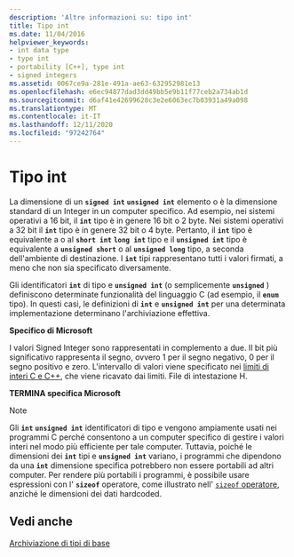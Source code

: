 ```yaml
---
description: 'Altre informazioni su: tipo int'
title: Tipo int
ms.date: 11/04/2016
helpviewer_keywords:
- int data type
- type int
- portability [C++], type int
- signed integers
ms.assetid: 0067ce9a-281e-491a-ae63-632952981e13
ms.openlocfilehash: e6ec94877dad3dd49bb5e9b11f77ceb2a734ab1d
ms.sourcegitcommit: d6af41e42699628c3e2e6063ec7b03931a49a098
ms.translationtype: MT
ms.contentlocale: it-IT
ms.lasthandoff: 12/11/2020
ms.locfileid: "97242764"
---
```

# <a name="type-int"></a>Tipo int

La dimensione di un **`signed int`** **`unsigned int`** elemento o è la dimensione standard di un Integer in un computer specifico. Ad esempio, nei sistemi operativi a 16 bit, il **`int`** tipo è in genere 16 bit o 2 byte. Nei sistemi operativi a 32 bit il **`int`** tipo è in genere 32 bit o 4 byte. Pertanto, il **`int`** tipo è equivalente a o al **`short int`** **`long int`** tipo e il **`unsigned int`** tipo è equivalente a **`unsigned short`** o al **`unsigned long`** tipo, a seconda dell'ambiente di destinazione. I **`int`** tipi rappresentano tutti i valori firmati, a meno che non sia specificato diversamente.

Gli identificatori **`int`** di tipo e **`unsigned int`** (o semplicemente **`unsigned`** ) definiscono determinate funzionalità del linguaggio C (ad esempio, il **`enum`** tipo). In questi casi, le definizioni di **`int`** e **`unsigned int`** per una determinata implementazione determinano l'archiviazione effettiva.

**Specifico di Microsoft**

I valori Signed Integer sono rappresentati in complemento a due. Il bit più significativo rappresenta il segno, ovvero 1 per il segno negativo, 0 per il segno positivo e zero. L'intervallo di valori viene specificato nei [limiti di interi C e C++](../c-language/cpp-integer-limits.md), che viene ricavato dai limiti. File di intestazione H.

**TERMINA specifica Microsoft**

> [!NOTE]
> Gli **`int`** **`unsigned int`** identificatori di tipo e vengono ampiamente usati nei programmi C perché consentono a un computer specifico di gestire i valori interi nel modo più efficiente per tale computer. Tuttavia, poiché le dimensioni dei **`int`** tipi e **`unsigned int`** variano, i programmi che dipendono da una **`int`** dimensione specifica potrebbero non essere portabili ad altri computer. Per rendere più portabili i programmi, è possibile usare espressioni con l' **`sizeof`** operatore, come illustrato nell' [ `sizeof` operatore](../c-language/sizeof-operator-c.md), anziché le dimensioni dei dati hardcoded.

## <a name="see-also"></a>Vedi anche

[Archiviazione di tipi di base](../c-language/storage-of-basic-types.md)
